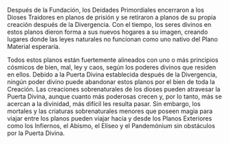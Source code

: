 Después de la Fundación, los Deidades Primordiales encerraron a los Dioses Traidores en planos de prisión y se retiraron a planos de su propia creación después de la Divergencia. Con el tiempo, los seres divinos en estos planos dieron forma a sus nuevos hogares a su imagen, creando lugares donde las leyes naturales no funcionan como uno nativo del Plano Material esperaría.

Todos estos planos están fuertemente alineados con uno o más principios cósmicos de bien, mal, ley y caos, según los poderes divinos que residen en ellos. Debido a la Puerta Divina establecida después de la Divergencia, ningún poder divino puede abandonar estos planos por el bien de toda la Creación. Las creaciones sobrenaturales de los dioses pueden atravesar la Puerta Divina, aunque cuanto más poderosas crecen y, por lo tanto, más se acercan a la divinidad, más difícil les resulta pasar. Sin embargo, los mortales y las criaturas sobrenaturales menores que poseen magia para viajar entre los planos pueden viajar hacia y desde los Planos Exteriores como los Infiernos, el Abismo, el Elíseo y el Pandemónium sin obstáculos por la Puerta Divina.